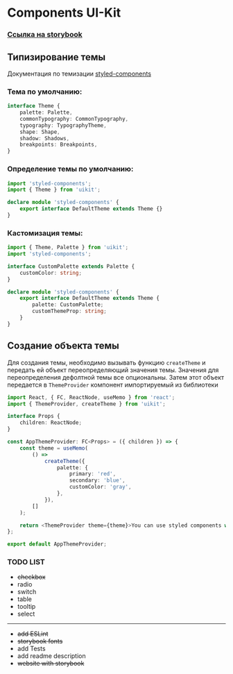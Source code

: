 # Components UI-Kit

### [Ссылка на storybook](https://dmitrii-shap.github.io/react-ui-kit/)

## Типизирование темы

Документация по темизации [styled-components](https://styled-components.com/docs/api#typescript)

### Тема по умолчанию:

```typescript
interface Theme {
    palette: Palette,
    commonTypography: CommonTypography,
    typography: TypographyTheme,
    shape: Shape,
    shadow: Shadows,
    breakpoints: Breakpoints,
}
```

### Определение темы по умолчанию:

```typescript
import 'styled-components';
import { Theme } from 'uikit';

declare module 'styled-components' {
    export interface DefaultTheme extends Theme {}
}
```

### Кастомизация темы:

```typescript
import { Theme, Palette } from 'uikit';
import 'styled-components';

interface CustomPalette extends Palette {
    customColor: string;
}

declare module 'styled-components' {
    export interface DefaultTheme extends Theme {
        palette: CustomPalette;
        customThemeProp: string;
    }
}
```

## Создание объекта темы

Для создания темы, необходимо вызывать функцию `createTheme` и передать ей объект переопределяющий значения темы.
Значения для переопределения дефолтной темы все опциональны. Затем этот объект передается в `ThemeProvider` компонент импортируемый из библиотеки

```typescript jsx
import React, { FC, ReactNode, useMemo } from 'react';
import { ThemeProvider, createTheme } from 'uikit';

interface Props {
    children: ReactNode;
}

const AppThemeProvider: FC<Props> = ({ children }) => {
    const theme = useMemo(
        () =>
            createTheme({
                palette: {
                    primary: 'red',
                    secondary: 'blue',
                    customColor: 'gray',
                },
            }),
        []
    );

    return <ThemeProvider theme={theme}>You can use styled components with theme</ThemeProvider>;
};

export default AppThemeProvider;
```

### TODO LIST

-   ~~checkbox~~
-   radio
-   switch
-   table
-   tooltip
-   select

---

-   ~~add ESLint~~
-   ~~storybook fonts~~
-   add Tests
-   add readme description
-   ~~website with storybook~~
